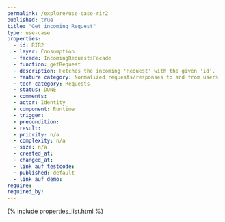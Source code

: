 ```yaml
---
permalink: /explore/use-case-rir2
published: true
title: "Get incoming Request"
type: use-case
properties:
  - id: RIR2
  - layer: Consumption
  - facade: IncomingRequestsFacade
  - function: getRequest
  - description: Fetches the incoming 'Request' with the given 'id'.
  - feature category: Normalized requests/responses to and from users
  - tech category: Requests
  - status: DONE
  - comments:
  - actor: Identity
  - component: Runtime
  - trigger:
  - precondition:
  - result:
  - priority: n/a
  - complexity: n/a
  - size: n/a
  - created_at:
  - changed_at:
  - link auf testcode:
  - published: default
  - link auf demo:
require:
required_by:
---
```


{% include properties_list.html %}
